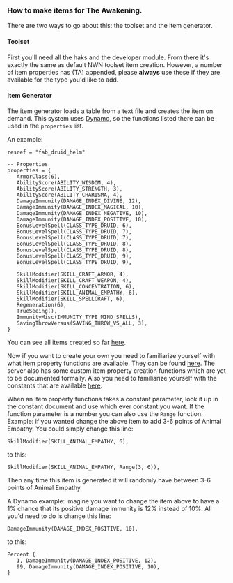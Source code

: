 ### How to make items for The Awakening.

There are two ways to go about this: the toolset and the item
generator.

#### Toolset

First you'll need all the haks and the developer module.  From there
it's exactly the same as default NWN toolset item creation.  However,
a number of item properties has (TA) appended, please **always** use
these if they are available for the type you'd like to add.

#### Item Generator

The item generator loads a table from a text file and creates the item
on demand.  This system uses
[Dynamo](https://github.com/jd28/the_awakening/blob/master/doc/dynamo.md),
so the functions listed there can be used in the `properties` list.

An example:

    resref = "fab_druid_helm"

    -- Properties
    properties = {
       ArmorClass(6),
       AbilityScore(ABILITY_WISDOM, 4),
       AbilityScore(ABILITY_STRENGTH, 3),
       AbilityScore(ABILITY_CHARISMA, 4),
       DamageImmunity(DAMAGE_INDEX_DIVINE, 12),
       DamageImmunity(DAMAGE_INDEX_MAGICAL, 10),
       DamageImmunity(DAMAGE_INDEX_NEGATIVE, 10),
       DamageImmunity(DAMAGE_INDEX_POSITIVE, 10),
       BonusLevelSpell(CLASS_TYPE_DRUID, 6),
       BonusLevelSpell(CLASS_TYPE_DRUID, 7),
       BonusLevelSpell(CLASS_TYPE_DRUID, 7),
       BonusLevelSpell(CLASS_TYPE_DRUID, 8),
       BonusLevelSpell(CLASS_TYPE_DRUID, 8),
       BonusLevelSpell(CLASS_TYPE_DRUID, 9),
       BonusLevelSpell(CLASS_TYPE_DRUID, 9),

       SkillModifier(SKILL_CRAFT_ARMOR, 4),
       SkillModifier(SKILL_CRAFT_WEAPON, 4),
       SkillModifier(SKILL_CONCENTRATION, 6),
       SkillModifier(SKILL_ANIMAL_EMPATHY, 6),
       SkillModifier(SKILL_SPELLCRAFT, 6),
       Regeneration(6),
       TrueSeeing(),
       ImmunityMisc(IMMUNITY_TYPE_MIND_SPELLS),
       SavingThrowVersus(SAVING_THROW_VS_ALL, 3),
    }

You can see all items created so far
[here](https://github.com/jd28/the_awakening/tree/master/scripts/lua/items).

Now if you want to create your own you need to familiarize yourself
with what item property functions are available.  They can be found
[here](http://jd28.github.io/Solstice/modules/itemprop.html#Creation_Functions).
The server also has some custom item property creation functions which
are yet to be documented formally.
Also you need to familiarize yourself with the constants that are
available [here](https://github.com/jd28/the_awakening/blob/develop/doc/Constants.md).

When an item property functions takes a constant parameter, look it up
in the constant document and use which ever constant you want.  If the
function parameter is a number you can also use the `Range` function.
Example: if you wanted change the above item to add 3-6 points of
Animal Empathy.  You could simply change this line:

    SkillModifier(SKILL_ANIMAL_EMPATHY, 6),

to this:

    SkillModifier(SKILL_ANIMAL_EMPATHY, Range(3, 6)),

Then any time this item is generated it will randomly have between 3-6
points of Animal Empathy

A Dynamo example: imagine you want to change the item above to have a 1%
chance that its positive damage immunity is 12% instead of 10%.  All
you'd need to do is change this line:

    DamageImmunity(DAMAGE_INDEX_POSITIVE, 10),

to this:

    Percent {
       1, DamageImmunity(DAMAGE_INDEX_POSITIVE, 12),
       99, DamageImmunity(DAMAGE_INDEX_POSITIVE, 10),
    }
